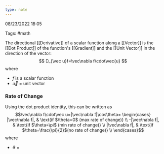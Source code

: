 ```yaml
---
type: note
---
```

08/23/2022 18:05

Tags: #math 

The directional [[Derivative]] of a scalar function along a [[Vector]] is the [[Dot Product]] of the function's [[Gradient]] and the [[Unit Vector]] in the direction of the vector:
$$
D_{\vec u}f=\vec\nabla f\cdot\vec{u}
$$
where
- $f$ is a scalar function
- $\vec{u}$ = unit vector


### Rate of Change
Using the dot product identity, this can be written as
$$\vec\nabla f\cdot\vec u=|\vec\nabla f|\cos\theta=
	\begin{cases}
	|\vec\nabla f|, & \text{if $\theta=0$ (max rate of change)} \\
	-|\vec\nabla f|, & \text{if $\theta=\pi$ (min rate of change)} \\
	|\vec\nabla f|, & \text{if $\theta=\frac{\pi}{2}$(no rate of change)} \\
	\end{cases}$$
where
- $\theta$ = 